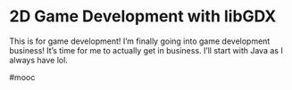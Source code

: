 # 2D Game Development with libGDX
This is for game development! I’m finally going into game development business! It’s time for me to actually get in business. I’ll start with Java as I always have lol. 

#mooc